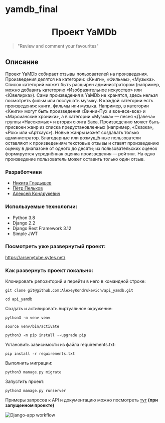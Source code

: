 # yamdb_final
## <h1 align="center"> Проект YaMDb </h1>
>"Review and comment your favourites" 



## Описание
Проект YaMDb собирает отзывы пользователей на произведения. Произведения делятся на категории: «Книги», «Фильмы», «Музыка». Список категорий может быть расширен администратором (например, можно добавить категорию «Изобразительное искусство» или «Ювелирка»).
Сами произведения в YaMDb не хранятся, здесь нельзя посмотреть фильм или послушать музыку.
В каждой категории есть произведения: книги, фильмы или музыка. Например, в категории «Книги» могут быть произведения «Винни-Пух и все-все-все» и «Марсианские хроники», а в категории «Музыка» — песня «Давеча» группы «Насекомые» и вторая сюита Баха.
Произведению может быть присвоен жанр из списка предустановленных (например, «Сказка», «Рок» или «Артхаус»). Новые жанры может создавать только администратор.
Благодарные или возмущённые пользователи оставляют к произведениям текстовые отзывы и ставят произведению оценку в диапазоне от одного до десяти; из пользовательских оценок формируется усреднённая оценка произведения — рейтинг. На одно произведение пользователь может оставить только один отзыв.

### Разработчики
* [Никита Гладышев](https://github.com/SpaceJesusJPG)
* [Пётр Пельков](https://github.com/pelkovpa)
* [Алексей Кондрукевич](https://github.com/AlexeyKondrukevich)

### Используемые технологии:

* Python 3.8
* Django 2.2
* Django Rest Framework 3.12
* Simple JWT

### Посмотреть уже развернутый проект:

https://arsenytube.sytes.net/

### Как развернуть проект локально:

Клонировать репозиторий и перейти в него в командной строке:

```
git clone git@github.com:AlexeyKondrukevich/api_yamdb.git
```

```
cd api_yamdb
```

Cоздать и активировать виртуальное окружение:

```
python3 -m venv venv
```

```
source venv/bin/activate
```

```
python3 -m pip install --upgrade pip
```

Установить зависимости из файла requirements.txt:

```
pip install -r requirements.txt
```

Выполнить миграции:

```
python3 manage.py migrate
```

Запустить проект:

```
python3 manage.py runserver
```
Примеры запросов к API и документацию можно посмотреть [тут](http://127.0.0.1:8000/redoc/) **(при запущенном проекте)**

![Django-app workflow](https://github.com/SpaceJesusJPG/yamdb_final/actions/workflows/yamdb_workflow.yml/badge.svg)